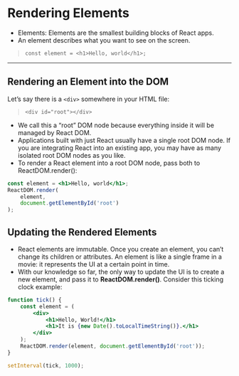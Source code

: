 # Rendering Elements

* Elements: Elements are the smallest building blocks of React apps.
* An element describes what you want to see on the screen.

>`const element = <h1>Hello, world</h1>;`
---

## Rendering an Element into the DOM

Let’s say there is a `<div>` somewhere in your HTML file:
> `<div id="root"></div>`

* We call this a “root” DOM node because everything inside it will be managed by React DOM.
* Applications built with just React usually have a single root DOM node. If you are integrating React into an existing app, you may have as many isolated root DOM nodes as you like.
* To render a React element into a root DOM node, pass both to ReactDOM.render():

```jsx
const element = <h1>Hello, world</h1>;
ReactDOM.render(
    element,
    document.getElementById('root')
);
```

## Updating the Rendered Elements

* React elements are immutable. Once you create an element, you can’t change its children or attributes. An element is like a single frame in a movie: it represents the UI at a certain point in time.
* With our knowledge so far, the only way to update the UI is to create a new element, and pass it to **ReactDOM.render()**. Consider this ticking clock example:

```jsx
function tick() {
    const element = (
        <div>
            <h1>Hello, World!</h1>
            <h1>It is {new Date().toLocalTimeString()}.</h1>
        </div>
    );
    ReactDOM.render(element, document.getElementById('root'));
}

setInterval(tick, 1000);
```
